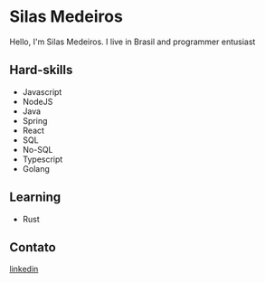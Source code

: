 # Silas Medeiros

Hello, I'm Silas Medeiros. I live in Brasil and programmer entusiast

## Hard-skills
*  Javascript
*  NodeJS
*  Java
*  Spring
*  React
*  SQL
*  No-SQL
*  Typescript
*  Golang

## Learning
*  Rust

## Contato
<a href="https://www.linkedin.com/in/silas-medeiros-6b44a0213/">linkedin</a>
